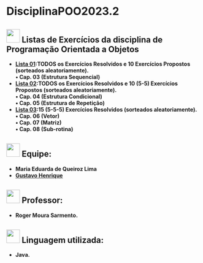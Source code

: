 # DisciplinaPOO2023.2

## <img src="https://media.giphy.com/media/iY8CRBdQXODJSCERIr/giphy.gif" width="35"><b> Listas de Exercícios da disciplina de Programação Orientada a Objetos

- [Lista 01](https://github.com/MEduardaQueiroz/DisciplinaPOO2023.2/tree/main/Lista01):TODOS os Exercícios Resolvidos e 10 Exercícios Propostos (sorteados aleatoriamente). <br>
 • Cap. 03 (Estrutura Sequencial)
- [Lista 02](https://github.com/MEduardaQueiroz/DisciplinaPOO2023.2/tree/main/Lista02):TODOS os Exercícios Resolvidos  e 10 (5-5) Exercícios Propostos (sorteados aleatoriamente).<br>
   • Cap. 04 (Estrutura Condicional) <br>
   • Cap. 05 (Estrutura de Repetição) <br>
- [Lista 03](https://github.com/MEduardaQueiroz/DisciplinaPOO2023.2/tree/main/Lista03):15 (5-5-5) Exercícios Resolvidos (sorteados aleatoriamente).<br>
   • Cap. 06 (Vetor) <br>
   • Cap. 07 (Matriz) <br>
   • Cap. 08 (Sub-rotina)<br>

##  <img src="https://media.giphy.com/media/iY8CRBdQXODJSCERIr/giphy.gif" width="35"><b> Equipe:
- Maria Eduarda de Queiroz Lima
- [Gustavo Henrique](color="white"/https://github.com/GustavoHenrique07)
##  <img src="https://media.giphy.com/media/iY8CRBdQXODJSCERIr/giphy.gif" width="35"><b> Professor:
- Roger Moura Sarmento.

##  <img src="https://media.giphy.com/media/iY8CRBdQXODJSCERIr/giphy.gif" width="35"><b> Linguagem utilizada:
- Java.
